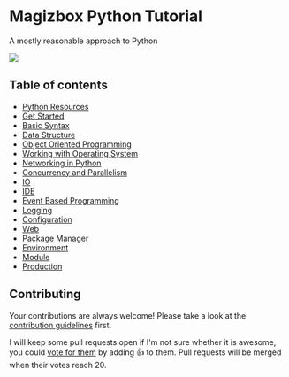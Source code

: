 # Magizbox Python Tutorial

A mostly reasonable approach to Python

![](https://img.shields.io/badge/awesome-python_tutorial-brightgreen.svg)

## Table of contents

* [Python Resources](http://magizbox.com/training/python/site/)
* [Get Started](http://magizbox.com/training/python/site/get_started/)
* [Basic Syntax](http://magizbox.com/training/python/site/basic_syntax/)
* [Data Structure](http://magizbox.com/training/python/site/data_number/)
* [Object Oriented Programming](http://magizbox.com/training/python/site/oop/)
* [Working with Operating System](http://magizbox.com/training/python/site/os/)
* [Networking in Python](http://magizbox.com/training/python/site/networking/)
* [Concurrency and Parallelism](http://magizbox.com/training/python/site/concurrency_parallelism/)
* [IO](http://magizbox.com/training/python/site/io/)
* [IDE](http://magizbox.com/training/python/site/ide/)
* [Event Based Programming](http://magizbox.com/training/python/site/event_based/)
* [Logging](http://magizbox.com/training/python/site/logging/)
* [Configuration](http://magizbox.com/training/python/site/configuration/)
* [Web](http://magizbox.com/training/python/site/web/)
* [Package Manager](http://magizbox.com/training/python/site/package_manager/)
* [Environment](http://magizbox.com/training/python/site/environment/)
* [Module](http://magizbox.com/training/python/site/make_a_module/)
* [Production](http://magizbox.com/training/python/site/production/)

## Contributing

Your contributions are always welcome! Please take a look at the [contribution guidelines](CONTRIBUTING.md) first.

I will keep some pull requests open if I'm not sure whether it is awesome, you could [vote for them](../../pulls) by adding :+1: to them. Pull requests will be merged when their votes reach 20.